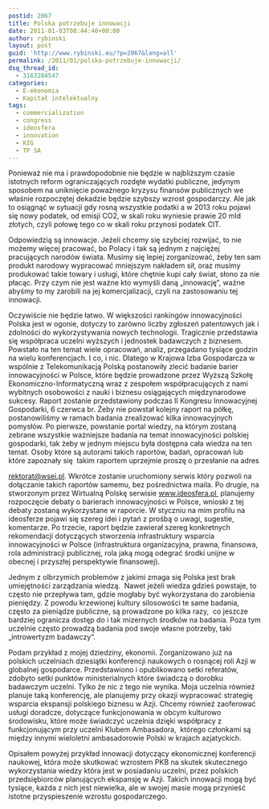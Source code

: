 ```yaml
---
postid: 2067
title: Polska potrzebuje innowacji
date: 2011-01-03T08:44:40+00:00
author: rybinski
layout: post
guid: 'http://www.rybinski.eu/?p=2067&lang=all'
permalink: /2011/01/polska-potrzebuje-innowacji/
dsq_thread_id:
  - 3163284547
categories:
  - E-ekonomia
  - Kapitał intelektualny
tags:
  - commercialization
  - congress
  - ideosfera
  - innovation
  - KIG
  - TP SA
---
```

Ponieważ nie ma i prawdopodobnie nie będzie w najbliższym czasie istotnych reform ograniczających rozdęte wydatki publiczne, jedynym sposobem na uniknięcie poważnego kryzysu finansów publicznych we właśnie rozpoczętej dekadzie będzie szybszy wzrost gospodarczy. Ale jak to osiągnąć w sytuacji gdy rosną wszystkie podatki a w 2013 roku pojawi się nowy podatek, od emisji CO2, w skali roku wyniesie prawie 20 mld złotych, czyli połowę tego co w skali roku przynosi podatek CIT.

Odpowiedzią są innowacje. Jeżeli chcemy się szybciej rozwijać, to nie możemy więcej pracować, bo Polacy i tak są jednym z najciężej pracujących narodów świata. Musimy się lepiej zorganizować, żeby ten sam produkt narodowy wypracować mniejszym nakładem sił, oraz musimy produkować takie towary i usługi, które chętnie kupi cały świat, słono za nie płacąc. Przy czym nie jest ważne kto wymyśli daną „innowację”, ważne abyśmy to my zarobili na jej komercjalizacji, czyli na zastosowaniu tej innowacji.

<!--more-->Oczywiście nie będzie łatwo. W większości rankingów innowacyjności Polska jest w ogonie, dotyczy to zarówno liczby zgłoszeń patentowych jak i zdolności do wykorzystywania nowych technologii. Tragicznie przedstawia się współpraca uczelni wyższych i jednostek badawczych z biznesem. Powstało na ten temat wiele opracowań, analiz, przegadano tysiące godzin na wielu konferencjach. I co, i nic. Dlatego w Krajowa Izba Gospodarcza w wspólnie z Telekomunikacją Polską postanowiły zlecić badanie barier innowacyjności w Polsce, które będzie prowadzone przez Wyższą Szkołę Ekonomiczno-Informatyczną wraz z zespołem współpracujących z nami wybitnych osobowości z nauki i biznesu osiągających międzynarodowe sukcesy. Raport zostanie przedstawiony podczas II Kongresu Innowacyjnej Gospodarki, 6 czerwca br. Żeby nie powstał kolejny raport na półkę, postanowiliśmy w ramach badania zrealizować kilka innowacyjnych pomysłów. Po pierwsze, powstanie portal wiedzy, na którym zostaną zebrane wszystkie ważniejsze badania na temat innowacyjności polskiej gospodarki, tak żeby w jednym miejscu była dostępna cała wiedza na ten temat. Osoby które są autorami takich raportów, badań, opracowań lub które zapoznały się  takim raportem uprzejmie proszę o przesłanie na adres 

<rektorat@wsei.pl>. Wkrótce zostanie uruchomiony serwis który pozwoli na dołączanie takich raportów samemu, bez pośrednictwa maila. Po drugie, na stworzonym przez Wirtualną Polskę serwisie www.ideosfera.pl  planujemy rozpoczęcie debaty o barierach innowacyjności w Polsce, wnioski z tej debaty zostaną wykorzystane w raporcie. W styczniu na mim profilu na ideosferze pojawi się szereg idei i pytań z prośbą o uwagi, sugestie, komentarze. Po trzecie, raport będzie zawierał szereg konkretnych rekomendacji dotyczących stworzenia infrastruktury wsparcia innowacyjności w Polsce (infrastruktura organizacyjna, prawna, finansowa, rola administracji publicznej, rola jaką mogą odegrać środki unijne w obecnej i przyszłej perspektywie finansowej).

Jednym z olbrzymich problemów z jakimi zmaga się Polska jest brak umiejętności zarządzania wiedzą.  Nawet jeżeli wiedza gdzieś powstaje, to często nie przepływa tam, gdzie mogłaby być wykorzystana do zarobienia pieniędzy. Z powodu krzewionej kultury silosowości te same badania, często za pieniądze publiczne, są prowadzone po kilka razy,  co jeszcze bardziej ogranicza dostęp do i tak mizernych środków na badania. Poza tym uczelnie często prowadzą badania pod swoje własne potrzeby, taki „introwertyzm badawczy”.

Podam przykład z mojej dziedziny, ekonomii. Zorganizowano już na polskich uczelniach dziesiątki konferencji naukowych o rosnącej roli Azji w globalnej gospodarce. Przedstawiono i opublikowano setki referatów, zdobyto setki punktów ministerialnych które świadczą o dorobku badawczym uczelni. Tylko że nic z tego nie wynika. Moja uczelnia również planuje taką konferencję, ale planujemy przy okazji wypracować strategię wsparcia ekspansji polskiego biznesu w Azji. Chcemy również zaoferować usługi doradcze, dotyczące funkcjonowania w obcym kulturowo środowisku, które może świadczyć uczelnia dzięki współpracy z funkcjonującym przy uczelni Klubem Ambasadora,  którego członkami są między innymi wieloletni ambasadorowie Polski w krajach azjatyckich.

Opisałem powyżej przykład innowacji dotyczący ekonomicznej konferencji naukowej, która może skutkować wzrostem PKB na skutek skutecznego wykorzystania wiedzy która jest w posiadaniu uczelni, przez polskich przedsiębiorców planujących ekspansję w Azji. Takich innowacji mogą być tysiące, każda z nich jest niewielka, ale w swojej masie mogą przynieść istotne przyspieszenie wzrostu gospodarczego.
